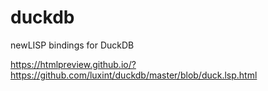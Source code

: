 # duckdb
newLISP bindings for DuckDB


https://htmlpreview.github.io/?https://github.com/luxint/duckdb/master/blob/duck.lsp.html

